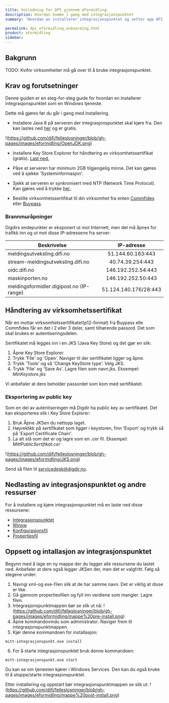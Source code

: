 ```yaml
---
title: Veiledning for DPI gjennom eFormidling
description: Hvordan komme i gang med integrasjonspunktet
summary: "Hvordan en installerer integrasjonspunktet og setter opp DPI gjennom eFormidling."

permalink: dpi_eformidling_onboarding.html
product: eFormidling
sidebar: 
---
```


## Bakgrunn

TODO: Kvifor virksomheiter må gå over til å bruke integrasjonspunktet.

## Krav og forutsetninger

Denne guiden er en steg-for-steg guide for hvordan en installerer integrasjonspunktet som en Windows tjeneste. 

Dette må gjøres før du går i gang med installering.

- Installere Java 8 på serveren der integrasjonspunktet skal kjøre fra.
Den kan lastes ned [her](https://adoptopenjdk.net/?variant=openjdk8&jvmVariant=hotspot) og er gratis.

!(https://github.com/difi/felleslosninger/blob/gh-pages/images/eformidling/OpenJDK.png)

- Installere Key Store Explorer for håndtering av virksomhetssertifikat (gratis). [Last ned.](http://keystore-explorer.org/downloads.html)

- Påse at serveren har minimum 2GB tilgjengelig minne. Det kan gjøres ved å sjekke 'Systeminformasjon'.

- Sjekk at serveren er synkronisert med NTP (Network Time Protocol). Kan gjøres ved å trykke [her.](https://time.is/)

- Bestille virksomhetssertifikat til din virksomhet fra enten [Commfides](https://www.commfides.com/commfides-virksomhetssertifikat/bestilling-commfides-virksomhetssertifikat/) eller [Buypass](https://www.buypass.no/produkter/virksomhetssertifikat-esegl/virksomhetssertifikat-for-norge).


### Brannmuråpninger

Digdirs endepunkter er eksponert ut mot Internett, men det må åpnes for trafikk inn og ut mot disse IP-adressene fra server:

|    Beskrivelse    | IP-adresse |
| ------------- |:-------------:|
| meldingsutveksling.difi.no | 51.144.60.163:443 |
| stream-meldingsutveksling.difi.no | 40.74.39.254:443 |
| oidc.difi.no | 146.192.252.54:443 |
| maskinporten.no | 146.192.252.50:443 |
| meldingsformidler.digipost.no (IP-range) | 51.124.140.176/28:443 |

## Håndtering av virksomhetssertifikat

Når en mottar virksomhetssertifikatet(p12-format) fra Buypass elle Commfides får en det i 2 eller 3 deler, samt tilhørende passord. Det som skal brukes er autentiseringsdelen.

Sertifikatet må legges inn i en JKS (Java Key Store) og det gjør en slik:

1. Åpne Key Store Explorer.
2. Trykk 'File' og 'Open'. Naviger til der sertifikatet ligger og åpne.
3. Trykk 'Tools' og så 'Change KeyStore type'. Velg JKS.
4. Trykk 'File' og 'Save As'. Lagre filen som navn.jks. 
Eksempel: *MinKeystore.jks*

Vi anbefaler at dere beholder passordet som kom med sertifikatet.

### Eksportering av public key

Som en del av autentiseringen må Digdir ha public key av sertifikatet. 
Det kan eksporteres slik i Key Store Explorer:

1. Bruk Åpne JKSen du nettopp laget.
2. Høyreklikk på sertifikatet som ligger i keystoren, finn 'Export' og trykk så på 'Export Certificate Chain'.
3. La alt stå som det er og lagre som en .cer fil. 
Eksempel: *MittPublicSertifikat.cer*

!(https://github.com/difi/felleslosninger/blob/gh-pages/images/eformidling/JKS.png)

Send så filen til servicedesk@digdir.no.

## Nedlasting av integrasjonspunktet og andre ressurser

For å installere og kjøre integrasjonspunktet må en laste ned disse ressursene:

- [Integrasjonspunktet](https://docs.digdir.no/eformidling_download_ip.html#integrasjonspunktet-221-jar)
- [Winsw](https://github.com/winsw/winsw/releases/download/v2.11.0/WinSW.NET4.exe)
- [Konfigurasjonsfil](https://github.com/difi/felleslosninger/blob/gh-pages/resources/eformidling/integrasjonspunkt_dpi.xml)
- [Propertiesfil](https://github.com/difi/felleslosninger/blob/gh-pages/resources/eformidling/integrasjonspunkt_dpi.properties)

## Oppsett og intallasjon av integrasjonspunktet

Begynn med å lage en ny mappe der du legger alle ressursene du lastet ned. Anbefaler at dere også legger JKSen der, men det er valgfritt.
Følg så stegene under:

1. Navngi xml-og exe-filen slik at de har samme navn. Det er viktig at disse er like.
2. Gå gjennom propertiesfilen og fyll inn verdiene som mangler. Lagre filen.
3. Integrasjonspunktmappen bør se slik ut nå:
!(https://github.com/difi/felleslosninger/blob/gh-pages/images/eformidling/mappe%20pre-install.png)
4. Åpne kommandovindu som administrator. Naviger frem til integrasjonspunktmappen.
5. Kjør denne kommandoen for installasjon:
```
mitt-integrasjonspunkt.exe install
```
6. For å starte integrasjonspunktet bruk denne kommandoen:
```
mitt-integrasjonspunkt.exe start
```
Du kan se om tjenesten kjører i Windows Services. Den kan du også bruke til å stoppe/starte integrasjonspunktet.

Etter installering og oppstart bør integrasjonspunktmappen se slik ut:
!(https://github.com/difi/felleslosninger/blob/gh-pages/images/eformidling/mappe%20post-install.png)




